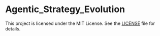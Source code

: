 # Agentic_Strategy_Evolution

This project is licensed under the MIT License. See the [LICENSE](LICENSE) file for details.

